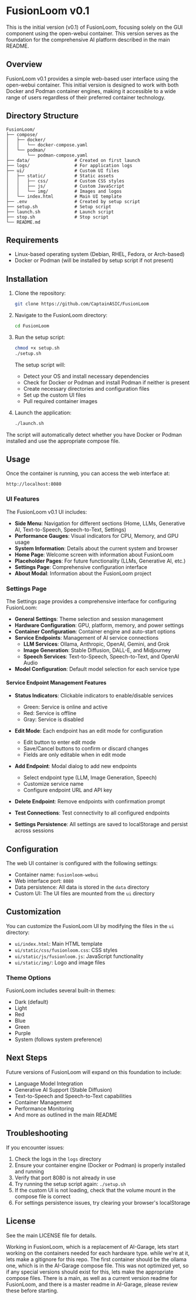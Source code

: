 # FusionLoom v0.1

This is the initial version (v0.1) of FusionLoom, focusing solely on the GUI component using the open-webui container. This version serves as the foundation for the comprehensive AI platform described in the main README.

## Overview

FusionLoom v0.1 provides a simple web-based user interface using the open-webui container. This initial version is designed to work with both Docker and Podman container engines, making it accessible to a wide range of users regardless of their preferred container technology.

## Directory Structure

```
FusionLoom/
├── compose/
│   ├── docker/
│   │   └── docker-compose.yaml
│   └── podman/
│       └── podman-compose.yaml
├── data/                 # Created on first launch
├── logs/                 # For application logs
├── ui/                   # Custom UI files
│   ├── static/           # Static assets
│   │   ├── css/          # Custom CSS styles
│   │   ├── js/           # Custom JavaScript
│   │   └── img/          # Images and logos
│   └── index.html        # Main UI template
├── .env                  # Created by setup script
├── setup.sh              # Setup script
├── launch.sh             # Launch script
├── stop.sh               # Stop script
└── README.md
```

## Requirements

- Linux-based operating system (Debian, RHEL, Fedora, or Arch-based)
- Docker or Podman (will be installed by setup script if not present)

## Installation

1. Clone the repository:
   ```bash
   git clone https://github.com/CaptainASIC/FusionLoom
   ```

2. Navigate to the FusionLoom directory:
   ```bash
   cd FusionLoom
   ```

3. Run the setup script:
   ```bash
   chmod +x setup.sh
   ./setup.sh
   ```

   The setup script will:
   - Detect your OS and install necessary dependencies
   - Check for Docker or Podman and install Podman if neither is present
   - Create necessary directories and configuration files
   - Set up the custom UI files
   - Pull required container images

4. Launch the application:
   ```bash
   ./launch.sh
   ```

The script will automatically detect whether you have Docker or Podman installed and use the appropriate compose file.

## Usage

Once the container is running, you can access the web interface at:

```
http://localhost:8080
```

### UI Features

The FusionLoom v0.1 UI includes:

- **Side Menu**: Navigation for different sections (Home, LLMs, Generative AI, Text-to-Speech, Speech-to-Text, Settings)
- **Performance Gauges**: Visual indicators for CPU, Memory, and GPU usage
- **System Information**: Details about the current system and browser
- **Home Page**: Welcome screen with information about FusionLoom
- **Placeholder Pages**: For future functionality (LLMs, Generative AI, etc.)
- **Settings Page**: Comprehensive configuration interface
- **About Modal**: Information about the FusionLoom project

### Settings Page

The Settings page provides a comprehensive interface for configuring FusionLoom:

- **General Settings**: Theme selection and session management
- **Hardware Configuration**: GPU, platform, memory, and power settings
- **Container Configuration**: Container engine and auto-start options
- **Service Endpoints**: Management of AI service connections
  - **LLM Services**: Ollama, Anthropic, OpenAI, Gemini, and Grok
  - **Image Generation**: Stable Diffusion, DALL-E, and Midjourney
  - **Speech Services**: Text-to-Speech, Speech-to-Text, and OpenAI Audio
- **Model Configuration**: Default model selection for each service type

#### Service Endpoint Management Features

- **Status Indicators**: Clickable indicators to enable/disable services
  - Green: Service is online and active
  - Red: Service is offline
  - Gray: Service is disabled
  
- **Edit Mode**: Each endpoint has an edit mode for configuration
  - Edit button to enter edit mode
  - Save/Cancel buttons to confirm or discard changes
  - Fields are only editable when in edit mode
  
- **Add Endpoint**: Modal dialog to add new endpoints
  - Select endpoint type (LLM, Image Generation, Speech)
  - Customize service name
  - Configure endpoint URL and API key
  
- **Delete Endpoint**: Remove endpoints with confirmation prompt

- **Test Connections**: Test connectivity to all configured endpoints

- **Settings Persistence**: All settings are saved to localStorage and persist across sessions

## Configuration

The web UI container is configured with the following settings:

- Container name: `fusionloom-webui`
- Web interface port: `8080`
- Data persistence: All data is stored in the `data` directory
- Custom UI: The UI files are mounted from the `ui` directory

## Customization

You can customize the FusionLoom UI by modifying the files in the `ui` directory:

- `ui/index.html`: Main HTML template
- `ui/static/css/fusionloom.css`: CSS styles
- `ui/static/js/fusionloom.js`: JavaScript functionality
- `ui/static/img/`: Logo and image files

### Theme Options

FusionLoom includes several built-in themes:
- Dark (default)
- Light
- Red
- Blue
- Green
- Purple
- System (follows system preference)

## Next Steps

Future versions of FusionLoom will expand on this foundation to include:
- Language Model Integration
- Generative AI Support (Stable Diffusion)
- Text-to-Speech and Speech-to-Text capabilities
- Container Management
- Performance Monitoring
- And more as outlined in the main README

## Troubleshooting

If you encounter issues:

1. Check the logs in the `logs` directory
2. Ensure your container engine (Docker or Podman) is properly installed and running
3. Verify that port 8080 is not already in use
4. Try running the setup script again: `./setup.sh`
5. If the custom UI is not loading, check that the volume mount in the compose file is correct
6. For settings persistence issues, try clearing your browser's localStorage

## License

See the main LICENSE file for details.

Working in FusionLoom, which is a replacement of AI-Garage, lets start working on the containers needed for each hardware type. while we're at it, lets make a gitignore for this repo. The first container should be the ollama one, which is in the AI-Garage compose file.  This was not optimized yet, so if any special versions should exist for this, lets make the appropriate compose files. There is a main, as well as a current version readme for FusionLoom, and there is a master readme in AI-Garage, please review these before starting.